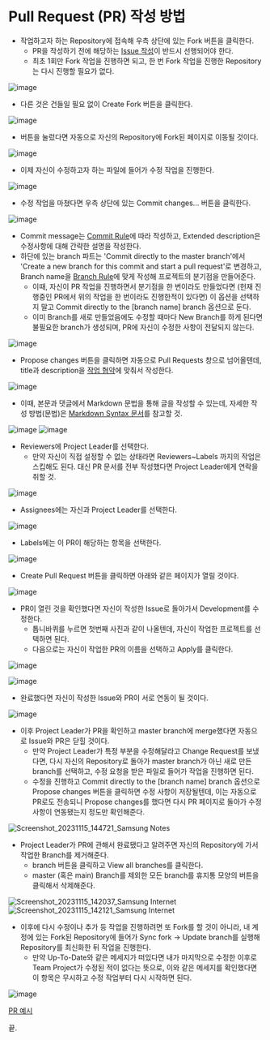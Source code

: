 # Pull Request (PR) 작성 방법

- 작업하고자 하는 Repository에 접속해 우측 상단에 있는 Fork 버튼을 클릭한다.
  - PR을 작성하기 전에 해당하는 [Issue 작성](Issues.md)이 반드시 선행되어야 한다.
  - 최초 1회만 Fork 작업을 진행하면 되고, 한 번 Fork 작업을 진행한 Repository는 다시 진행할 필요가 없다.

![image](https://github.com/kimch0612/Team_Project-Documents/assets/10193967/f4715ca3-7651-4b20-b418-415c3254a608)

- 다른 것은 건들일 필요 없이 Create Fork 버튼을 클릭한다.

![image](https://github.com/kimch0612/Team_Project-Documents/assets/10193967/76cb7fdd-7fda-4619-8a69-727f1fc0d23e)

- 버튼을 눌렀다면 자동으로 자신의 Repository에 Fork된 페이지로 이동될 것이다.

![image](https://github.com/kimch0612/Team_Project-Documents/assets/10193967/5c7e3e32-e482-4e95-b78f-f08cdd27bcfc)

- 이제 자신이 수정하고자 하는 파일에 들어가 수정 작업을 진행한다.

![image](https://github.com/kimch0612/Team_Project-Documents/assets/10193967/ce77acb4-0e0f-45d3-9fe4-c51f70b52f53)

- 수정 작업을 마쳤다면 우측 상단에 있는 Commit changes... 버튼을 클릭한다.

![image](https://github.com/kimch0612/Team_Project-Documents/assets/10193967/51be9630-4205-418e-8b63-8e65305cdfb0)

- Commit message는 [Commit Rule](https://github.com/kimch0612/Team_Project-Documents/blob/master/Convention.md#commit-rule)에 따라 작성하고, Extended description은 수정사항에 대해 간략한 설명을 작성한다.
- 하단에 있는 branch 파트는 'Commit directly to the master branch'에서 'Create a new branch for this commit and start a pull request'로 변경하고, Branch name을 [Branch Rule](https://github.com/kimch0612/Team_Project-Documents/blob/master/Convention.md#branch-rule)에 맞게 작성해 프로젝트의 분기점을 만들어준다.
  - 이때, 자신이 PR 작업을 진행하면서 분기점을 한 번이라도 만들었다면 (헌재 진행중인 PR에서 위의 작업을 한 번이라도 진행한적이 있다면) 이 옵션을 선택하지 말고 Commit directly to the [branch name] branch 옵션으로 둔다.
  - 이미 Branch를 새로 만들었음에도 수정할 때마다 New Branch를 하게 된다면 불필요한 branch가 생성되며, PR에 자신이 수정한 사항이 전달되지 않는다.

![image](https://github.com/kimch0612/Team_Project-Documents/assets/10193967/82aee5cd-3a32-46df-973c-f2413fadd5fa)

- Propose changes 버튼을 클릭하면 자동으로 Pull Requests 창으로 넘어올텐데, title과 description을 [작업 협약](https://github.com/kimch0612/Team_Project-Documents/blob/master/Convention.md)에 맞춰서 작성한다.

![image](https://github.com/kimch0612/Team_Project-Documents/assets/10193967/01718f34-9eb8-4eb0-bc5a-e1e85f30244b)
- 이때, 본문과 댓글에서 Markdown 문법을 통해 글을 작성할 수 있는데, 자세한 작성 방법(문법)은 [Markdown Syntax 문서](Markdown_Syntax.md)를 참고할 것.

![image](https://github.com/kimch0612/OOP2_Project/assets/10193967/f49ec036-e7df-4cfb-ba97-1e66b92fb4c3)
![image](https://github.com/kimch0612/OOP2_Project/assets/10193967/17cb42c7-9949-468b-922d-879b1fc9015e)

- Reviewers에 Project Leader를 선택한다.
  - 만약 자신이 직접 설정할 수 없는 상태라면 Reviewers~Labels 까지의 작업은 스킵해도 된다. 대신 PR 문서를 전부 작성했다면 Project Leader에게 연락을 취할 것.

![image](https://github.com/kimch0612/Team_Project-Documents/assets/10193967/54ddc49c-7a55-40e4-bb18-208c7c8e11fc)

- Assignees에는 자신과 Project Leader를 선택한다.

![image](https://github.com/kimch0612/Team_Project-Documents/assets/10193967/343efb4b-1b5a-4852-818c-f402228d1ae6)

- Labels에는 이 PR이 해당하는 항목을 선택한다.

![image](https://github.com/kimch0612/Team_Project-Documents/assets/10193967/d3351cf6-070e-4abc-b485-faab01274c13)

- Create Pull Request 버튼을 클릭하면 아래와 같은 페이지가 열릴 것이다.

![image](https://github.com/kimch0612/Team_Project-Documents/assets/10193967/dc37e60f-652b-484f-b8ed-78191766b9b8)

- PR이 열린 것을 확인했다면 자신이 작성한 Issue로 돌아가서 Development를 수정한다.
  - 톱니바퀴를 누르면 첫번째 사진과 같이 나올텐데, 자신이 작업한 프로젝트를 선택하면 된다.
  - 다음으로는 자신이 작업한 PR의 이름을 선택하고 Apply를 클릭한다.

![image](https://github.com/kimch0612/Team_Project-Documents/assets/10193967/aaa22acd-59d7-45bf-a008-fd64282602b9)

![image](https://github.com/kimch0612/Team_Project-Documents/assets/10193967/6eccda15-cfe7-4d41-81cd-56b1abb7f19c)

- 완료했다면 자신이 작성한 Issue와 PR이 서로 연동이 될 것이다.

![image](https://github.com/kimch0612/Team_Project-Documents/assets/10193967/992c07df-9d4c-41c4-aad9-d29a4bc74571)

- 이후 Project Leader가 PR을 확인하고 master branch에 merge했다면 자동으로 Issue와 PR은 닫힐 것이다.
  - 만약 Project Leader가 특정 부분을 수정해달라고 Change Request를 보냈다면, 다시 자신의 Repository로 돌아가 master branch가 아닌 새로 만든 branch를 선택하고, 수정 요청을 받은 파일로 들어가 작업을 진행하면 된다.
  - 수정을 진행하고  Commit directly to the [branch name] branch 옵션으로 Propose changes 버튼을 클릭하면 수정 사항이 저장될텐데, 이는 자동으로 PR로도 전송되니 Propose changes를 했다면 다시 PR 페이지로 돌아가 수정 사항이 연동됐는지 정도만 확인해준다.

![Screenshot_20231115_144721_Samsung Notes](https://github.com/yymin1022/Wa_API/assets/10193967/61dd3210-4e0f-4555-b91b-40e6d4d9b3ed)
- Project Leader가 PR에 관해서 완료됐다고 알려주면 자신의 Repository에 가서 작업한 Branch를 제거해준다.
  - branch 버튼을 클릭하고 View all branches를 클릭한다.
  - master (혹은 main) Branch를 제외한 모든 branch를 휴지통 모양의 버튼을 클릭해서 삭제해준다.

![Screenshot_20231115_142037_Samsung Internet](https://github.com/kimch0612/OOP2_Project/assets/10193967/f202c48a-db30-451b-a34d-8aaebc622c33)
![Screenshot_20231115_142121_Samsung Internet](https://github.com/kimch0612/OOP2_Project/assets/10193967/11a0ca26-7a65-4206-a9a6-109309c92b5d)
- 이후에 다시 수정이나 추가 등 작업을 진행하려면 또 Fork를 할 것이 아니라, 내 계정에 있는 Fork된 Repository에 들어가 Sync fork -> Update branch를 실행해 Repository를 최신화한 뒤 작업을 진행한다.
  - 만약 Up-To-Date와 같은 메세지가 떠있다면 내가 마지막으로 수정한 이후로 Team Project가 수정된 적이 없다는 뜻으로, 이와 같은 메세지를 확인했다면 이 항목은 무시하고 수정 작업부터 다시 시작하면 된다.

![image](https://github.com/kimch0612/Team_Project-Documents/assets/10193967/9881ed8b-30d2-4870-a42e-437d7ae6b5ec)

[PR 예시](https://github.com/kimch0612/OOP2_Project/pull/7)

끝.
